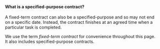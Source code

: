 ####  What is a specified-purpose contract?

A fixed-term contract can also be a specified-purpose and so may not end on a
specific date. Instead, the contract finishes at an agreed time when a
particular task is completed.

We use the term _fixed-term contract_ for convenience throughout this page. It
also includes specified-purpose contracts.
